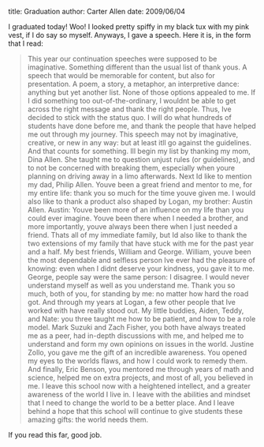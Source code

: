 title: Graduation
author: Carter Allen
date: 2009/06/04



I graduated today! Woo! I looked pretty spiffy in my black tux with my pink vest, if I do say so myself. Anyways, I gave a speech. Here it is, in the form that I read:


<blockquote> 	This year our continuation speeches were supposed to be imaginative. Something different than the usual list of thank yous. A speech that would be memorable for content, but also for presentation. A poem, a story, a metaphor, an interpretive dance:  anything but yet another list.
	None of those options appealed to me. If I did something too out-of-the-ordinary, I wouldnt be able to get across the right message and thank the right people. Thus, Ive decided to stick with the status quo. I will do what hundreds of students have done before me, and thank the people that have helped me out through my journey. This speech may not by imaginative, creative, or new in any way:  but at least itll go against the guidelines. And that counts for something.
	Ill begin my list by thanking my mom, Dina Allen. She taught me to question unjust rules (or guidelines), and to not be concerned with breaking them, especially when youre planning on driving away in a limo afterwards.
	Next Id like to mention my dad, Philip Allen. Youve been a great friend and mentor to me, for my entire life:  thank you so much for the time youve given me.
	I would also like to thank a product also shaped by Logan, my brother:  Austin Allen. Austin:  Youve been more of an influence on my life than you could ever imagine. Youve been there when I needed a brother, and more importantly, youve always been there when I just needed a friend.
	Thats all of my immediate family, but Id also like to thank the two extensions of my family that have stuck with me for the past year and a half. My best friends, William and George. William, youve been the most dependable and selfless person Ive ever had the pleasure of knowing:  even when I didnt deserve your kindness, you gave it to me. George, people say were the same person:  I disagree. I would never understand myself as well as you understand me. Thank you so much, both of you, for standing by me:  no matter how hard the road got.
	And through my years at Logan, a few other people that Ive worked with have really stood out. My little buddies, Aiden, Teddy, and Nate:  you three taught me how to be patient, and how to be a role model. Mark Suzuki and Zach Fisher, you both have always treated me as a peer, had in-depth discussions with me, and helped me to understand and form my own opinions on issues in the world. Justine Zollo, you gave me the gift of an incredible awareness. You opened my eyes to the worlds flaws, and how I could work to remedy them. And finally, Eric Benson, you mentored me through years of math and science, helped me on extra projects, and most of all, you believed in me.
	I leave this school now with a heightened intellect, and a greater awareness of the world I live in. I leave with the abilities and mindset that I need to change the world to be a better place. And I leave behind a hope that this school will continue to give students these amazing gifts:  the world needs them.</blockquote>

If you read this far, good job.
